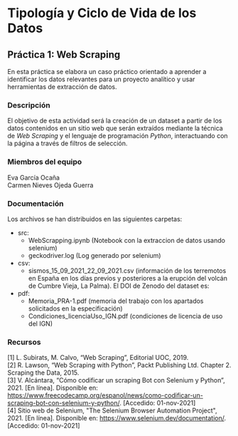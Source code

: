 # Tipología y Ciclo de Vida de los Datos
## Práctica 1: Web Scraping 

En esta práctica se elabora un caso práctico orientado a aprender a identificar los datos relevantes para un proyecto analítico y usar herramientas de extracción de datos.

### Descripción

El objetivo de esta actividad será la creación de un dataset a partir de los datos contenidos en un sitio web que serán extraídos mediante la técnica de _Web Scraping_ y el lenguaje de programación _Python_, interactuando con la página a través de filtros de selección.

### Miembros del equipo

Eva García Ocaña  
Carmen Nieves Ojeda Guerra

### Documentación

Los archivos se han distribuidos en las siguientes carpetas:

- src:   
    * WebScrapping.ipynb (Notebook con la extraccion de datos usando selenium)
    * geckodriver.log (Log generado por selenium)
- csv: 
    * sismos_15_09_2021_22_09_2021.csv (información de los terremotos en España en los días previos y posteriores a la erupción del volcán de Cumbre Vieja, La Palma). El DOI de Zenodo del dataset es: 
- pdf: 
    * Memoria_PRA-1.pdf (memoria del trabajo con los apartados solicitados en la especificación) 
    * Condiciones_licenciaUso_IGN.pdf (condiciones de licencia de uso del IGN)

### Recursos

[1] L. Subirats, M. Calvo, “Web Scraping”, Editorial UOC, 2019.  
[2] R. Lawson, “Web Scraping with Python”, Packt Publishing Ltd. Chapter 2. Scraping the Data, 2015.  
[3] V. Alcántara, “Cómo codificar un scraping Bot con Selenium y Python”, 2021. [En línea]. Disponible en: https://www.freecodecamp.org/espanol/news/como-codificar-un-scraping-bot-con-selenium-y-python/. [Accedido: 01-nov-2021]  
[4] Sitio web de Selenium, "The Selenium Browser Automation Project", 2021. [En línea]. Disponible en: https://www.selenium.dev/documentation/. [Accedido: 01-nov-2021]
